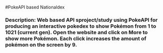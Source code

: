 #PokeAPI based Nationaldex
### Description: Web based API sproject/study using PokeAPI for producing an interactive pokedex to show Pokémon from 1 to 1021 (current gen). Open the website and click on More to show more Pokémon. Each click increases the amount of pokémon on the screen by 9.